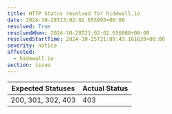 ```yaml
---
title: HTTP Status resolved for hidewall.io
date: 2024-10-28T23:02:02.655995+00:00
resolved: True
resolvedWhen: 2024-10-28T23:02:02.656008+00:00
resolvedStartTime: 2024-10-25T21:09:43.161639+00:00
severity: notice
affected:
  - hidewall.io
section: issue
---
```


| Expected Statuses | Actual Status  |
|-------------------|----------------|
| 200, 301, 302, 403 | 403 |
